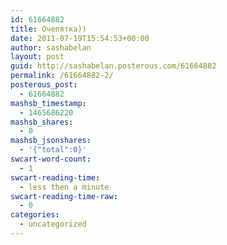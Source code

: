 ```yaml
---
id: 61664882
title: Очепятка))
date: 2011-07-19T15:54:53+00:00
author: sashabelan
layout: post
guid: http://sashabelan.posterous.com/61664882
permalink: /61664882-2/
posterous_post:
  - 61664882
mashsb_timestamp:
  - 1465686220
mashsb_shares:
  - 0
mashsb_jsonshares:
  - '{"total":0}'
swcart-word-count:
  - 1
swcart-reading-time:
  - less then a minute
swcart-reading-time-raw:
  - 0
categories:
  - uncategorized
---
```

[](http://instagr.am/p/IB1EQ/)